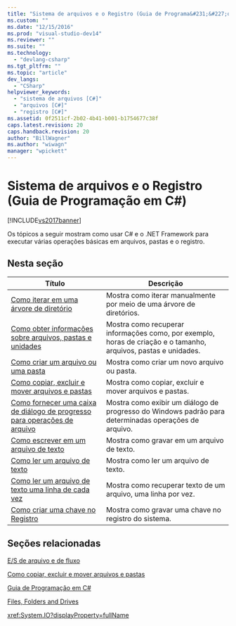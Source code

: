 ```yaml
---
title: "Sistema de arquivos e o Registro (Guia de Programa&#231;&#227;o em C#) | Microsoft Docs"
ms.custom: ""
ms.date: "12/15/2016"
ms.prod: "visual-studio-dev14"
ms.reviewer: ""
ms.suite: ""
ms.technology: 
  - "devlang-csharp"
ms.tgt_pltfrm: ""
ms.topic: "article"
dev_langs: 
  - "CSharp"
helpviewer_keywords: 
  - "sistema de arquivos [C#]"
  - "arquivos [C#]"
  - "registro [C#]"
ms.assetid: 0f2511cf-2b02-4b41-b001-b1754677c38f
caps.latest.revision: 20
caps.handback.revision: 20
author: "BillWagner"
ms.author: "wiwagn"
manager: "wpickett"
---
```

# Sistema de arquivos e o Registro (Guia de Programa&#231;&#227;o em C#)
[!INCLUDE[vs2017banner](../../../csharp/includes/vs2017banner.md)]

Os tópicos a seguir mostram como usar C\# e o .NET Framework para executar várias operações básicas em arquivos, pastas e o registro.  
  
## Nesta seção  
  
|**Título**|**Descrição**|  
|----------------|-------------------|  
|[Como iterar em uma árvore de diretório](../Topic/How%20to:%20Iterate%20Through%20a%20Directory%20Tree%20\(C%23%20Programming%20Guide\).md)|Mostra como iterar manualmente por meio de uma árvore de diretórios.|  
|[Como obter informações sobre arquivos, pastas e unidades](../Topic/How%20to:%20Get%20Information%20About%20Files,%20Folders,%20and%20Drives%20%20\(C%23%20Programming%20Guide\).md)|Mostra como recuperar informações como, por exemplo, horas de criação e o tamanho, arquivos, pastas e unidades.|  
|[Como criar um arquivo ou uma pasta](../Topic/How%20to:%20Create%20a%20File%20or%20Folder%20\(C%23%20Programming%20Guide\).md)|Mostra como criar um novo arquivo ou pasta.|  
|[Como copiar, excluir e mover arquivos e pastas](../../../csharp/programming-guide/file-system/how-to-copy-delete-and-move-files-and-folders.md)|Mostra como copiar, excluir e mover arquivos e pastas.|  
|[Como fornecer uma caixa de diálogo de progresso para operações de arquivo](../../../csharp/programming-guide/file-system/how-to-provide-a-progress-dialog-box-for-file-operations.md)|Mostra como exibir um diálogo de progresso do Windows padrão para determinadas operações de arquivo.|  
|[Como escrever em um arquivo de texto](../../../csharp/programming-guide/file-system/how-to-write-to-a-text-file.md)|Mostra como gravar em um arquivo de texto.|  
|[Como ler um arquivo de texto](../../../csharp/programming-guide/file-system/how-to-read-from-a-text-file.md)|Mostra como ler um arquivo de texto.|  
|[Como ler um arquivo de texto uma linha de cada vez](../../../csharp/programming-guide/file-system/how-to-read-a-text-file-one-line-at-a-time.md)|Mostra como recuperar texto de um arquivo, uma linha por vez.|  
|[Como criar uma chave no Registro](../Topic/How%20to:%20Create%20a%20Key%20In%20the%20Registry%20\(Visual%20C%23\).md)|Mostra como gravar uma chave no registro do sistema.|  
  
## Seções relacionadas  
 [E\/S de arquivo e de fluxo](../Topic/File%20and%20Stream%20I-O.md)  
  
 [Como copiar, excluir e mover arquivos e pastas](../../../csharp/programming-guide/file-system/how-to-copy-delete-and-move-files-and-folders.md)  
  
 [Guia de Programação em C\#](../../../csharp/programming-guide/index.md)  
  
 [Files, Folders and Drives](../../../csharp/programming-guide/file-system/file-system-and-the-registry.md)  
  
 <xref:System.IO?displayProperty=fullName>